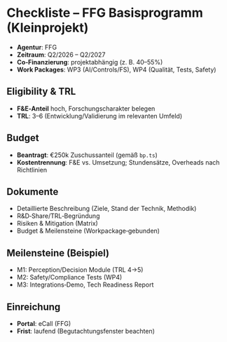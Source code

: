# Checkliste – FFG Basisprogramm (Kleinprojekt)

- __Agentur__: FFG
- __Zeitraum__: Q2/2026 – Q2/2027
- __Co‑Finanzierung__: projektabhängig (z. B. 40–55%)
- __Work Packages__: WP3 (AI/Controls/FS), WP4 (Qualität, Tests, Safety)

## Eligibility & TRL
- __F&E‑Anteil__ hoch, Forschungscharakter belegen
- __TRL__: 3–6 (Entwicklung/Validierung im relevanten Umfeld)

## Budget
- __Beantragt__: €250k Zuschussanteil (gemäß `bp.ts`)
- __Kostentrennung__: F&E vs. Umsetzung; Stundensätze, Overheads nach Richtlinien

## Dokumente
- Detaillierte Beschreibung (Ziele, Stand der Technik, Methodik)
- R&D‑Share/TRL‑Begründung
- Risiken & Mitigation (Matrix)
- Budget & Meilensteine (Workpackage‑gebunden)

## Meilensteine (Beispiel)
- M1: Perception/Decision Module (TRL 4→5)
- M2: Safety/Compliance Tests (WP4)
- M3: Integrations‑Demo, Tech Readiness Report

## Einreichung
- __Portal__: eCall (FFG)
- __Frist__: laufend (Begutachtungsfenster beachten)
